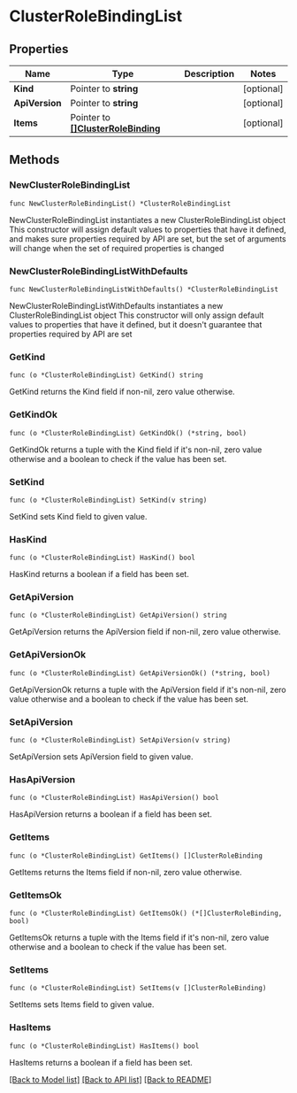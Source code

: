 # ClusterRoleBindingList

## Properties

Name | Type | Description | Notes
------------ | ------------- | ------------- | -------------
**Kind** | Pointer to **string** |  | [optional] 
**ApiVersion** | Pointer to **string** |  | [optional] 
**Items** | Pointer to [**[]ClusterRoleBinding**](ClusterRoleBinding.md) |  | [optional] 

## Methods

### NewClusterRoleBindingList

`func NewClusterRoleBindingList() *ClusterRoleBindingList`

NewClusterRoleBindingList instantiates a new ClusterRoleBindingList object
This constructor will assign default values to properties that have it defined,
and makes sure properties required by API are set, but the set of arguments
will change when the set of required properties is changed

### NewClusterRoleBindingListWithDefaults

`func NewClusterRoleBindingListWithDefaults() *ClusterRoleBindingList`

NewClusterRoleBindingListWithDefaults instantiates a new ClusterRoleBindingList object
This constructor will only assign default values to properties that have it defined,
but it doesn't guarantee that properties required by API are set

### GetKind

`func (o *ClusterRoleBindingList) GetKind() string`

GetKind returns the Kind field if non-nil, zero value otherwise.

### GetKindOk

`func (o *ClusterRoleBindingList) GetKindOk() (*string, bool)`

GetKindOk returns a tuple with the Kind field if it's non-nil, zero value otherwise
and a boolean to check if the value has been set.

### SetKind

`func (o *ClusterRoleBindingList) SetKind(v string)`

SetKind sets Kind field to given value.

### HasKind

`func (o *ClusterRoleBindingList) HasKind() bool`

HasKind returns a boolean if a field has been set.

### GetApiVersion

`func (o *ClusterRoleBindingList) GetApiVersion() string`

GetApiVersion returns the ApiVersion field if non-nil, zero value otherwise.

### GetApiVersionOk

`func (o *ClusterRoleBindingList) GetApiVersionOk() (*string, bool)`

GetApiVersionOk returns a tuple with the ApiVersion field if it's non-nil, zero value otherwise
and a boolean to check if the value has been set.

### SetApiVersion

`func (o *ClusterRoleBindingList) SetApiVersion(v string)`

SetApiVersion sets ApiVersion field to given value.

### HasApiVersion

`func (o *ClusterRoleBindingList) HasApiVersion() bool`

HasApiVersion returns a boolean if a field has been set.

### GetItems

`func (o *ClusterRoleBindingList) GetItems() []ClusterRoleBinding`

GetItems returns the Items field if non-nil, zero value otherwise.

### GetItemsOk

`func (o *ClusterRoleBindingList) GetItemsOk() (*[]ClusterRoleBinding, bool)`

GetItemsOk returns a tuple with the Items field if it's non-nil, zero value otherwise
and a boolean to check if the value has been set.

### SetItems

`func (o *ClusterRoleBindingList) SetItems(v []ClusterRoleBinding)`

SetItems sets Items field to given value.

### HasItems

`func (o *ClusterRoleBindingList) HasItems() bool`

HasItems returns a boolean if a field has been set.


[[Back to Model list]](../README.md#documentation-for-models) [[Back to API list]](../README.md#documentation-for-api-endpoints) [[Back to README]](../README.md)


